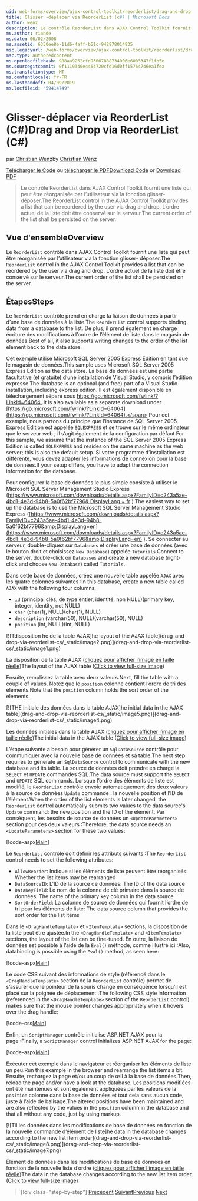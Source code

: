 ```yaml
---
uid: web-forms/overview/ajax-control-toolkit/reorderlist/drag-and-drop-via-reorderlist-cs
title: Glisser -déplacer via ReorderList (c#) | Microsoft Docs
author: wenz
description: Le contrôle ReorderList dans AJAX Control Toolkit fournit une liste qui peut être réorganisée par l’utilisateur via la fonction glisser- déposer. L’ordre actuel de la liste est en cours...
ms.author: riande
ms.date: 06/02/2008
ms.assetid: 6350ee8e-11d6-4aff-b51c-942878014835
msc.legacyurl: /web-forms/overview/ajax-control-toolkit/reorderlist/drag-and-drop-via-reorderlist-cs
msc.type: authoredcontent
ms.openlocfilehash: 988aa9252cfd93067888734006e6003347f1fb5e
ms.sourcegitcommit: 0f1119340e4464720cfd16d0ff15764746ea1fea
ms.translationtype: MT
ms.contentlocale: fr-FR
ms.lasthandoff: 04/09/2019
ms.locfileid: "59414749"
---
```

# <a name="drag-and-drop-via-reorderlist-c"></a><span data-ttu-id="b74d6-104">Glisser-déplacer via ReorderList (C#)</span><span class="sxs-lookup"><span data-stu-id="b74d6-104">Drag and Drop via ReorderList (C#)</span></span>

<span data-ttu-id="b74d6-105">par [Christian Wenz](https://github.com/wenz)</span><span class="sxs-lookup"><span data-stu-id="b74d6-105">by [Christian Wenz](https://github.com/wenz)</span></span>

<span data-ttu-id="b74d6-106">[Télécharger le Code](http://download.microsoft.com/download/9/3/f/93f8daea-bebd-4821-833b-95205389c7d0/ReorderList5.cs.zip) ou [télécharger le PDF](http://download.microsoft.com/download/2/d/c/2dc10e34-6983-41d4-9c08-f78f5387d32b/reorderlist5CS.pdf)</span><span class="sxs-lookup"><span data-stu-id="b74d6-106">[Download Code](http://download.microsoft.com/download/9/3/f/93f8daea-bebd-4821-833b-95205389c7d0/ReorderList5.cs.zip) or [Download PDF](http://download.microsoft.com/download/2/d/c/2dc10e34-6983-41d4-9c08-f78f5387d32b/reorderlist5CS.pdf)</span></span>

> <span data-ttu-id="b74d6-107">Le contrôle ReorderList dans AJAX Control Toolkit fournit une liste qui peut être réorganisée par l’utilisateur via la fonction glisser- déposer.</span><span class="sxs-lookup"><span data-stu-id="b74d6-107">The ReorderList control in the AJAX Control Toolkit provides a list that can be reordered by the user via drag and drop.</span></span> <span data-ttu-id="b74d6-108">L’ordre actuel de la liste doit être conservé sur le serveur.</span><span class="sxs-lookup"><span data-stu-id="b74d6-108">The current order of the list shall be persisted on the server.</span></span>


## <a name="overview"></a><span data-ttu-id="b74d6-109">Vue d'ensemble</span><span class="sxs-lookup"><span data-stu-id="b74d6-109">Overview</span></span>

<span data-ttu-id="b74d6-110">Le `ReorderList` contrôle dans AJAX Control Toolkit fournit une liste qui peut être réorganisée par l’utilisateur via la fonction glisser- déposer.</span><span class="sxs-lookup"><span data-stu-id="b74d6-110">The `ReorderList` control in the AJAX Control Toolkit provides a list that can be reordered by the user via drag and drop.</span></span> <span data-ttu-id="b74d6-111">L’ordre actuel de la liste doit être conservé sur le serveur.</span><span class="sxs-lookup"><span data-stu-id="b74d6-111">The current order of the list shall be persisted on the server.</span></span>

## <a name="steps"></a><span data-ttu-id="b74d6-112">Étapes</span><span class="sxs-lookup"><span data-stu-id="b74d6-112">Steps</span></span>

<span data-ttu-id="b74d6-113">Le `ReorderList` contrôle prend en charge la liaison de données à partir d’une base de données à la liste.</span><span class="sxs-lookup"><span data-stu-id="b74d6-113">The `ReorderList` control supports binding data from a database to the list.</span></span> <span data-ttu-id="b74d6-114">De plus, il prend également en charge écriture des modifications à l’ordre de l’élément de liste dans le magasin de données.</span><span class="sxs-lookup"><span data-stu-id="b74d6-114">Best of all, it also supports writing changes to the order of the list element back to the data store.</span></span>

<span data-ttu-id="b74d6-115">Cet exemple utilise Microsoft SQL Server 2005 Express Edition en tant que le magasin de données.</span><span class="sxs-lookup"><span data-stu-id="b74d6-115">This sample uses Microsoft SQL Server 2005 Express Edition as the data store.</span></span> <span data-ttu-id="b74d6-116">La base de données est une partie facultative (et gratuite) d’une installation de Visual Studio, y compris l’édition expresse.</span><span class="sxs-lookup"><span data-stu-id="b74d6-116">The database is an optional (and free) part of a Visual Studio installation, including express edition.</span></span> <span data-ttu-id="b74d6-117">Il est également disponible en téléchargement séparé sous [ https://go.microsoft.com/fwlink/?LinkId=64064 ](https://go.microsoft.com/fwlink/?LinkId=64064).</span><span class="sxs-lookup"><span data-stu-id="b74d6-117">It is also available as a separate download under [https://go.microsoft.com/fwlink/?LinkId=64064](https://go.microsoft.com/fwlink/?LinkId=64064).</span></span> <span data-ttu-id="b74d6-118">Pour cet exemple, nous partons du principe que l’instance de SQL Server 2005 Express Edition est appelée `SQLEXPRESS` et se trouve sur le même ordinateur que le serveur web ; il s’agit également de la configuration par défaut.</span><span class="sxs-lookup"><span data-stu-id="b74d6-118">For this sample, we assume that the instance of the SQL Server 2005 Express Edition is called `SQLEXPRESS` and resides on the same machine as the web server; this is also the default setup.</span></span> <span data-ttu-id="b74d6-119">Si votre programme d’installation est différente, vous devez adapter les informations de connexion pour la base de données.</span><span class="sxs-lookup"><span data-stu-id="b74d6-119">If your setup differs, you have to adapt the connection information for the database.</span></span>

<span data-ttu-id="b74d6-120">Pour configurer la base de données le plus simple consiste à utiliser le Microsoft SQL Server Management Studio Express ([https://www.microsoft.com/downloads/details.aspx?FamilyID=c243a5ae-4bd1-4e3d-94b8-5a0f62bf7796&amp; DisplayLang = fr](https://www.microsoft.com/downloads/details.aspx?FamilyID=c243a5ae-4bd1-4e3d-94b8-5a0f62bf7796&amp;DisplayLang=en) ).</span><span class="sxs-lookup"><span data-stu-id="b74d6-120">The easiest way to set up the database is to use the Microsoft SQL Server Management Studio Express ([https://www.microsoft.com/downloads/details.aspx?FamilyID=c243a5ae-4bd1-4e3d-94b8-5a0f62bf7796&amp;DisplayLang=en](https://www.microsoft.com/downloads/details.aspx?FamilyID=c243a5ae-4bd1-4e3d-94b8-5a0f62bf7796&amp;DisplayLang=en) ).</span></span> <span data-ttu-id="b74d6-121">Se connecter au serveur, double-cliquez sur `Databases` et créer une base de données (avec le bouton droit et choisissez `New Database`) appelée `Tutorials`.</span><span class="sxs-lookup"><span data-stu-id="b74d6-121">Connect to the server, double-click on `Databases` and create a new database (right-click and choose `New Database`) called `Tutorials`.</span></span>

<span data-ttu-id="b74d6-122">Dans cette base de données, créez une nouvelle table appelée `AJAX` avec les quatre colonnes suivantes :</span><span class="sxs-lookup"><span data-stu-id="b74d6-122">In this database, create a new table called `AJAX` with the following four columns:</span></span>

- `id` <span data-ttu-id="b74d6-123">(principal clés, de type entier, identité, non NULL)</span><span class="sxs-lookup"><span data-stu-id="b74d6-123">(primary key, integer, identity, not NULL)</span></span>
- `char` <span data-ttu-id="b74d6-124">(char(1), NULL)</span><span class="sxs-lookup"><span data-stu-id="b74d6-124">(char(1), NULL)</span></span>
- `description` <span data-ttu-id="b74d6-125">(varchar(50), NULL)</span><span class="sxs-lookup"><span data-stu-id="b74d6-125">(varchar(50), NULL)</span></span>
- `position` <span data-ttu-id="b74d6-126">(int, NULL)</span><span class="sxs-lookup"><span data-stu-id="b74d6-126">(int, NULL)</span></span>


[![T<span data-ttu-id="b74d6-127">disposition he de la table AJAX]</span><span class="sxs-lookup"><span data-stu-id="b74d6-127">he layout of the AJAX table]</span></span>(drag-and-drop-via-reorderlist-cs/_static/image2.png)](drag-and-drop-via-reorderlist-cs/_static/image1.png)

<span data-ttu-id="b74d6-128">La disposition de la table AJAX ([cliquez pour afficher l’image en taille réelle](drag-and-drop-via-reorderlist-cs/_static/image3.png))</span><span class="sxs-lookup"><span data-stu-id="b74d6-128">The layout of the AJAX table ([Click to view full-size image](drag-and-drop-via-reorderlist-cs/_static/image3.png))</span></span>


<span data-ttu-id="b74d6-129">Ensuite, remplissez la table avec deux valeurs.</span><span class="sxs-lookup"><span data-stu-id="b74d6-129">Next, fill the table with a couple of values.</span></span> <span data-ttu-id="b74d6-130">Notez que le `position` colonne contient l’ordre de tri des éléments.</span><span class="sxs-lookup"><span data-stu-id="b74d6-130">Note that the `position` column holds the sort order of the elements.</span></span>


[![T<span data-ttu-id="b74d6-131">HE initiale des données dans la table AJAX]</span><span class="sxs-lookup"><span data-stu-id="b74d6-131">he initial data in the AJAX table]</span></span>(drag-and-drop-via-reorderlist-cs/_static/image5.png)](drag-and-drop-via-reorderlist-cs/_static/image4.png)

<span data-ttu-id="b74d6-132">Les données initiales dans la table AJAX ([cliquez pour afficher l’image en taille réelle](drag-and-drop-via-reorderlist-cs/_static/image6.png))</span><span class="sxs-lookup"><span data-stu-id="b74d6-132">The initial data in the AJAX table ([Click to view full-size image](drag-and-drop-via-reorderlist-cs/_static/image6.png))</span></span>


<span data-ttu-id="b74d6-133">L’étape suivante a besoin pour générer un `SqlDataSource` contrôle pour communiquer avec la nouvelle base de données et sa table.</span><span class="sxs-lookup"><span data-stu-id="b74d6-133">The next step requires to generate an `SqlDataSource` control to communicate with the new database and its table.</span></span> <span data-ttu-id="b74d6-134">La source de données doit prendre en charge la `SELECT` et `UPDATE` commandes SQL.</span><span class="sxs-lookup"><span data-stu-id="b74d6-134">The data source must support the `SELECT` and `UPDATE` SQL commands.</span></span> <span data-ttu-id="b74d6-135">Lorsque l’ordre des éléments de liste est modifié, le `ReorderList` contrôle envoie automatiquement des deux valeurs à la source de données `Update` commande : la nouvelle position et l’ID de l’élément.</span><span class="sxs-lookup"><span data-stu-id="b74d6-135">When the order of the list elements is later changed, the `ReorderList` control automatically submits two values to the data source's `Update` command: the new position and the ID of the element.</span></span> <span data-ttu-id="b74d6-136">Par conséquent, les besoins de source de données un `<UpdateParameters>` section pour ces deux valeurs :</span><span class="sxs-lookup"><span data-stu-id="b74d6-136">Therefore, the data source needs an `<UpdateParameters>` section for these two values:</span></span>

[!code-aspx[Main](drag-and-drop-via-reorderlist-cs/samples/sample1.aspx)]

<span data-ttu-id="b74d6-137">Le `ReorderList` contrôle doit définir les attributs suivants :</span><span class="sxs-lookup"><span data-stu-id="b74d6-137">The `ReorderList` control needs to set the following attributes:</span></span>

- `AllowReorder`<span data-ttu-id="b74d6-138">: Indique si les éléments de liste peuvent être réorganisés</span><span class="sxs-lookup"><span data-stu-id="b74d6-138">: Whether the list items may be rearranged</span></span>
- `DataSourceID`<span data-ttu-id="b74d6-139">: L’ID de la source de données</span><span class="sxs-lookup"><span data-stu-id="b74d6-139">: The ID of the data source</span></span>
- `DataKeyField`<span data-ttu-id="b74d6-140">: Le nom de la colonne de clé primaire dans la source de données</span><span class="sxs-lookup"><span data-stu-id="b74d6-140">: The name of the primary key column in the data source</span></span>
- `SortOrderField`<span data-ttu-id="b74d6-141">: La colonne de source de données qui fournit l’ordre de tri pour les éléments de liste</span><span class="sxs-lookup"><span data-stu-id="b74d6-141">: The data source column that provides the sort order for the list items</span></span>

<span data-ttu-id="b74d6-142">Dans le `<DragHandleTemplate>` et `<ItemTemplate>` sections, la disposition de la liste peut être ajustée.</span><span class="sxs-lookup"><span data-stu-id="b74d6-142">In the `<DragHandleTemplate>` and `<ItemTemplate>` sections, the layout of the list can be fine-tuned.</span></span> <span data-ttu-id="b74d6-143">En outre, la liaison de données est possible à l’aide de la `Eval()` méthode, comme illustré ici :</span><span class="sxs-lookup"><span data-stu-id="b74d6-143">Also, databinding is possible using the `Eval()` method, as seen here:</span></span>

[!code-aspx[Main](drag-and-drop-via-reorderlist-cs/samples/sample2.aspx)]

<span data-ttu-id="b74d6-144">Le code CSS suivant des informations de style (référencé dans le `<DragHandleTemplate>` section de la `ReorderList` contrôle) permet de s’assurer que le pointeur de la souris change en conséquence lorsqu’il est placé sur la poignée de déplacement :</span><span class="sxs-lookup"><span data-stu-id="b74d6-144">The following CSS style information (referenced in the `<DragHandleTemplate>` section of the `ReorderList` control) makes sure that the mouse pointer changes appropriately when it hovers over the drag handle:</span></span>

[!code-css[Main](drag-and-drop-via-reorderlist-cs/samples/sample3.css)]

<span data-ttu-id="b74d6-145">Enfin, un `ScriptManager` contrôle initialise ASP.NET AJAX pour la page :</span><span class="sxs-lookup"><span data-stu-id="b74d6-145">Finally, a `ScriptManager` control initializes ASP.NET AJAX for the page:</span></span>

[!code-aspx[Main](drag-and-drop-via-reorderlist-cs/samples/sample4.aspx)]

<span data-ttu-id="b74d6-146">Exécuter cet exemple dans le navigateur et réorganiser les éléments de liste un peu.</span><span class="sxs-lookup"><span data-stu-id="b74d6-146">Run this example in the browser and rearrange the list items a bit.</span></span> <span data-ttu-id="b74d6-147">Ensuite, rechargez la page et/ou un coup de œil à la base de données.</span><span class="sxs-lookup"><span data-stu-id="b74d6-147">Then, reload the page and/or have a look at the database.</span></span> <span data-ttu-id="b74d6-148">Les positions modifiées ont été maintenues et sont également appliquées par les valeurs de la `position` colonne dans la base de données et tout cela sans aucun code, juste à l’aide de balisage.</span><span class="sxs-lookup"><span data-stu-id="b74d6-148">The altered positions have been maintained and are also reflected by the values in the `position` column in the database and that all without any code, just by using markup.</span></span>


[![T<span data-ttu-id="b74d6-149">il les données dans les modifications de base de données en fonction de la nouvelle commande d’élément de liste]</span><span class="sxs-lookup"><span data-stu-id="b74d6-149">he data in the database changes according to the new list item order]</span></span>(drag-and-drop-via-reorderlist-cs/_static/image8.png)](drag-and-drop-via-reorderlist-cs/_static/image7.png)

<span data-ttu-id="b74d6-150">Élément de données dans les modifications de base de données en fonction de la nouvelle liste d’ordre ([cliquez pour afficher l’image en taille réelle](drag-and-drop-via-reorderlist-cs/_static/image9.png))</span><span class="sxs-lookup"><span data-stu-id="b74d6-150">The data in the database changes according to the new list item order ([Click to view full-size image](drag-and-drop-via-reorderlist-cs/_static/image9.png))</span></span>

> [!div class="step-by-step"]
> <span data-ttu-id="b74d6-151">[Précédent](using-postbacks-with-reorderlist-cs.md)
> [Suivant](using-postbacks-with-reorderlist-vb.md)</span><span class="sxs-lookup"><span data-stu-id="b74d6-151">[Previous](using-postbacks-with-reorderlist-cs.md)
[Next](using-postbacks-with-reorderlist-vb.md)</span></span>
